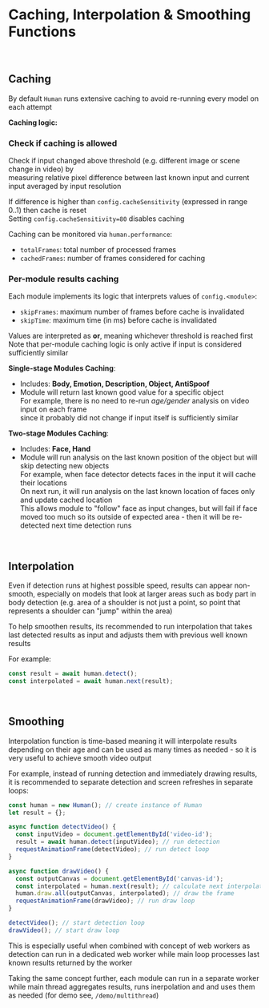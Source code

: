 # Caching, Interpolation & Smoothing Functions

<br>

## Caching

By default `Human` runs extensive caching to avoid re-running every model on each attempt  

**Caching logic:**

### Check if caching is allowed

Check if input changed above threshold (e.g. different image or scene change in video) by  
measuring relative pixel difference between last known input and current input averaged by input resolution

If difference is higher than `config.cacheSensitivity` (expressed in range 0..1) then cache is reset  
Setting `config.cacheSensitivity=80` disables caching  

Caching can be monitored via `human.performance`:
- `totalFrames`: total number of processed frames
- `cachedFrames`: number of frames considered for caching

### Per-module results caching

Each module implements its logic that interprets values of `config.<module>`:
- `skipFrames`: maximum number of frames before cache is invalidated
- `skipTime`: maximum time (in ms) before cache is invalidated

Values are interpreted as **or**, meaning whichever threshold is reached first  
Note that per-module caching logic is only active if input is considered sufficiently similar  

**Single-stage Modules Caching**: 

- Includes: **Body, Emotion, Description, Object, AntiSpoof**
- Module will return last known good value for a specific object  
  For example, there is no need to re-run *age/gender* analysis on video input on each frame  
  since it probably did not change if input itself is sufficiently similar

**Two-stage Modules Caching**: 

- Includes: **Face, Hand**
- Module will run analysis on the last known position of the object but will skip detecting new objects  
  For example, when face detector detects faces in the input it will cache their locations  
  On next run, it will run analysis on the last known location of faces only and update cached location  
  This allows module to "follow" face as input changes, but will fail if face moved too much so its outside of expected area - then it will be re-detected next time detection runs

<br>

## Interpolation

Even if detection runs at highest possible speed, results can appear non-smooth, especially on models that look at larger areas such as body part in body detection (e.g. area of a shoulder is not just a point, so point that represents a shoulder can "jump" within the area)  

To help smoothen results, its recommended to run interpolation that takes last detected results as input and adjusts them with previous well known results

For example:

```js
const result = await human.detect();
const interpolated = await human.next(result);
```

<br>

## Smoothing

Interpolation function is time-based meaning it will interpolate results depending on their age and can be used as many times as needed - so it is very useful to achieve smooth video output

For example, instead of running detection and immediately drawing results, it is recommended to separate detection and screen refreshes in separate loops:

```js
const human = new Human(); // create instance of Human
let result = {};

async function detectVideo() {
  const inputVideo = document.getElementById('video-id');
  result = await human.detect(inputVideo); // run detection
  requestAnimationFrame(detectVideo); // run detect loop
}

async function drawVideo() {
  const outputCanvas = document.getElementById('canvas-id');
  const interpolated = human.next(result); // calculate next interpolated frame from last known result
  human.draw.all(outputCanvas, interpolated); // draw the frame
  requestAnimationFrame(drawVideo); // run draw loop
}

detectVideo(); // start detection loop
drawVideo(); // start draw loop
```

This is especially useful when combined with concept of web workers as detection can run in a dedicated web worker while main loop processes last known results returned by the worker  

Taking the same concept further, each module can run in a separate worker while main thread aggregates results, runs inerpolation and and uses them as needed (for demo see, `/demo/multithread`)
